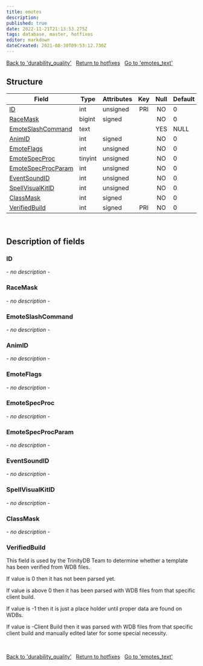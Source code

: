 ```yaml
---
title: emotes
description: 
published: true
date: 2022-11-21T21:13:53.275Z
tags: database, master, hotfixes
editor: markdown
dateCreated: 2021-08-30T09:53:12.730Z
---
```


<a href="https://trinitycore.info/en/database/master/hotfixes/durability_quality" class="mt-5 v-btn v-btn--depressed v-btn--flat v-btn--outlined theme--light v-size--default darkblue--text text--lighten-3"><span class="v-btn__content"><i aria-hidden="true" class="v-icon notranslate v-icon--left mdi mdi-arrow-left theme--light"></i><span>Back to 'durability_quality'</span></span></a>&nbsp;&nbsp;&nbsp;<a href="https://trinitycore.info/en/database/master/hotfixes/home" class="mt-5 v-btn v-btn--depressed v-btn--flat v-btn--outlined theme--light v-size--default darkblue--text text--lighten-3"><span class="v-btn__content"><i aria-hidden="true" class="v-icon notranslate v-icon--left mdi mdi-home-outline theme--light"></i><span>Return to hotfixes</span></span></a>&nbsp;&nbsp;&nbsp;<a href="https://trinitycore.info/en/database/master/hotfixes/emotes_text" class="mt-5 v-btn v-btn--depressed v-btn--flat v-btn--outlined theme--light v-size--default darkblue--text text--lighten-3"><span class="v-btn__content"><span>Go to 'emotes_text'</span><i aria-hidden="true" class="v-icon notranslate v-icon--right mdi mdi-arrow-right theme--light"></i></span></a>

## Structure

| Field | Type | Attributes | Key | Null | Default | Extra | Comment |
| --- | --- | --- | :---: | :---: | --- | --- | --- |
| [ID](#id-alt) | int | unsigned | PRI | NO | 0 |  |  |
| [RaceMask](#racemask) | bigint | signed |  | NO | 0 |  |  |
| [EmoteSlashCommand](#emoteslashcommand) | text |  |  | YES | NULL |  |  |
| [AnimID](#animid) | int | signed |  | NO | 0 |  |  |
| [EmoteFlags](#emoteflags) | int | unsigned |  | NO | 0 |  |  |
| [EmoteSpecProc](#emotespecproc) | tinyint | unsigned |  | NO | 0 |  |  |
| [EmoteSpecProcParam](#emotespecprocparam) | int | unsigned |  | NO | 0 |  |  |
| [EventSoundID](#eventsoundid) | int | unsigned |  | NO | 0 |  |  |
| [SpellVisualKitID](#spellvisualkitid) | int | unsigned |  | NO | 0 |  |  |
| [ClassMask](#classmask) | int | signed |  | NO | 0 |  |  |
| [VerifiedBuild](#verifiedbuild) | int | signed | PRI | NO | 0 |  |  |
&nbsp;
## Description of fields

### ID <!-- {#id-alt} -->
*- no description -*
&nbsp;

### RaceMask
*- no description -*
&nbsp;

### EmoteSlashCommand
*- no description -*
&nbsp;

### AnimID
*- no description -*
&nbsp;

### EmoteFlags
*- no description -*
&nbsp;

### EmoteSpecProc
*- no description -*
&nbsp;

### EmoteSpecProcParam
*- no description -*
&nbsp;

### EventSoundID
*- no description -*
&nbsp;

### SpellVisualKitID
*- no description -*
&nbsp;

### ClassMask
*- no description -*
&nbsp;

### VerifiedBuild
This field is used by the TrinityDB Team to determine whether a template has been verified from WDB files.

If value is 0 then it has not been parsed yet.

If value is above 0 then it has been parsed with WDB files from that specific client build.

If value is -1 then it is just a place holder until proper data are found on WDBs.

If value is -Client Build then it was parsed with WDB files from that specific client build and manually edited later for some special necessity.

&nbsp;

<a href="https://trinitycore.info/en/database/master/hotfixes/durability_quality" class="mt-5 v-btn v-btn--depressed v-btn--flat v-btn--outlined theme--light v-size--default darkblue--text text--lighten-3"><span class="v-btn__content"><i aria-hidden="true" class="v-icon notranslate v-icon--left mdi mdi-arrow-left theme--light"></i><span>Back to 'durability_quality'</span></span></a>&nbsp;&nbsp;&nbsp;<a href="https://trinitycore.info/en/database/master/hotfixes/home" class="mt-5 v-btn v-btn--depressed v-btn--flat v-btn--outlined theme--light v-size--default darkblue--text text--lighten-3"><span class="v-btn__content"><i aria-hidden="true" class="v-icon notranslate v-icon--left mdi mdi-home-outline theme--light"></i><span>Return to hotfixes</span></span></a>&nbsp;&nbsp;&nbsp;<a href="https://trinitycore.info/en/database/master/hotfixes/emotes_text" class="mt-5 v-btn v-btn--depressed v-btn--flat v-btn--outlined theme--light v-size--default darkblue--text text--lighten-3"><span class="v-btn__content"><span>Go to 'emotes_text'</span><i aria-hidden="true" class="v-icon notranslate v-icon--right mdi mdi-arrow-right theme--light"></i></span></a>

